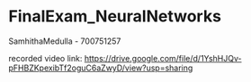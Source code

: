 # FinalExam_NeuralNetworks
SamhithaMedulla - 700751257 

recorded video link: https://drive.google.com/file/d/1YshHJQv-pFHBZKpexibTf2oguC6aZwyD/view?usp=sharing

